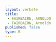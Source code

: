 ```yaml
---
layout: verbete
title:
 - FAIRBAIRN, ARNOLDO
 - FAIRBAIRN, Arnoldo
published: false
type: R
---
```


